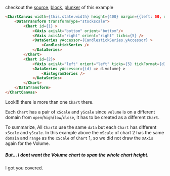 checkout the [source](https://gist.github.com/rrag/88cd65baa331d57caa83), [block](http://bl.ocks.org/rrag/88cd65baa331d57caa83), [plunker](http://plnkr.co/edit/gist:88cd65baa331d57caa83?p=preview) of this example

```html
<ChartCanvas width={this.state.width} height={400} margin={{left: 50, right: 50, top:10, bottom: 30}} data={data}>
	<DataTransform transformType="stockscale">
		<Chart id={1} >
			<XAxis axisAt="bottom" orient="bottom"/>
			<YAxis axisAt="right" orient="right" ticks={5} />
			<DataSeries yAccessor={CandlestickSeries.yAccessor} >
				<CandlestickSeries />
			</DataSeries>
		</Chart>
		<Chart id={2}>
			<YAxis axisAt="left" orient="left" ticks={5} tickFormat={d3.format("s")}/>
			<DataSeries yAccessor={(d) => d.volume} >
				<HistogramSeries />
			</DataSeries>
		</Chart>
	</DataTransform>
</ChartCanvas>
```

Look!!! there is more than one `Chart` there.

Each `Chart` has a pair of `xScale` and `yScale` since `volume` is on a different domain from `open`/`high`/`low`/`close`, It has to be created as a different `Chart`.

To summarize, All `Chart`s use the same `data` but each `Chart` has different `xScale` and `yScale`. In this example above the `xScale` of chart 2 has the same `domain` and `range` as the `xScale` of `Chart` 1, so we did not draw the `XAxis` again for the Volume.

##### But... I dont want the Volume chart to span the whole chart height.

I got you covered.